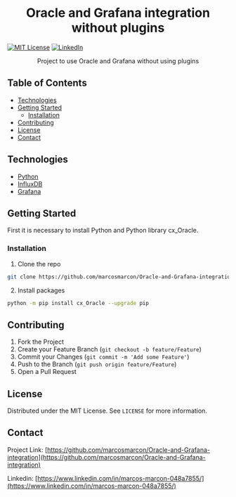 <!-- PROJECT LOGO -->

<h1 align="center">
 Oracle and Grafana integration without plugins
</h1>

<!-- PROJECT SHIELDS -->
[![MIT License][license-shield]][license-url]
[![LinkedIn][linkedin-shield]][linkedin-url]


  <p align="center">
    Project to use Oracle and Grafana without using plugins
  </p>


<!-- TABLE OF CONTENTS -->
## Table of Contents

* [Technologies](#technologies)
* [Getting Started](#getting-started)
  * [Installation](#installation)
* [Contributing](#contributing)
* [License](#license)
* [Contact](#contact)


<!-- ABOUT THE PROJECT -->

## Technologies
* [Python](https://www.python.org/)
* [InfluxDB](https://www.influxdata.com/)  
* [Grafana](https://grafana.com/)


<!-- GETTING STARTED -->
## Getting Started

First it is necessary to install Python and Python library cx_Oracle.
### Installation

1. Clone the repo
```sh
git clone https://github.com/marcosmarcon/Oracle-and-Grafana-integration
```
2. Install packages
```sh
python -m pip install cx_Oracle --upgrade pip
```

<!-- CONTRIBUTING -->
## Contributing

1. Fork the Project
2. Create your Feature Branch (`git checkout -b feature/Feature`)
3. Commit your Changes (`git commit -m 'Add some Feature'`)
4. Push to the Branch (`git push origin feature/Feature`)
5. Open a Pull Request


<!-- LICENSE -->
## License
Distributed under the MIT License. See `LICENSE` for more information.

<!-- CONTACT -->
## Contact
Project Link: [https://github.com/marcosmarcon/Oracle-and-Grafana-integration](https://github.com/marcosmarcon/Oracle-and-Grafana-integration)

Linkedin: [https://www.linkedin.com/in/marcos-marcon-048a7855/](https://www.linkedin.com/in/marcos-marcon-048a7855/)

<!-- MARKDOWN LINKS & IMAGES -->
<!-- https://www.markdownguide.org/basic-syntax/#reference-style-links -->
[license-shield]: https://img.shields.io/badge/License-MIT-blue.svg
[license-url]: https://opensource.org/licenses/MIT
[linkedin-shield]: https://img.shields.io/badge/-LinkedIn-black.svg?style=flat-square&logo=linkedin&colorB=555
[linkedin-url]: linkedin.com/in/marcos-marcon-048a7855

